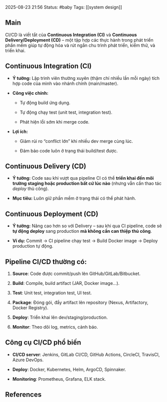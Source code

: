2025-08-23 21:56
Status: #baby
Tags: [[system design]]
## Main

CI/CD là viết tắt của **Continuous Integration (CI)** và **Continuous Delivery/Deployment (CD)** – một tập hợp các thực hành trong phát triển phần mềm giúp tự động hóa và rút ngắn chu trình phát triển, kiểm thử, và triển khai.

## **Continuous Integration (CI)**

- **Ý tưởng:** Lập trình viên thường xuyên (thậm chí nhiều lần mỗi ngày) tích hợp code của mình vào nhánh chính (main/master).
    
- **Công việc chính:**
    
    - Tự động build ứng dụng.
        
    - Tự động chạy test (unit test, integration test).
        
    - Phát hiện lỗi sớm khi merge code.
        
- **Lợi ích:**
    
    - Giảm rủi ro “conflict lớn” khi nhiều dev merge cùng lúc.
        
    - Đảm bảo code luôn ở trạng thái build/test được.

## **Continuous Delivery (CD)**

- **Ý tưởng:** Code sau khi vượt qua pipeline CI có thể **triển khai đến môi trường staging hoặc production bất cứ lúc nào** (nhưng vẫn cần thao tác _deploy_ thủ công).
    
- **Mục tiêu:** Luôn giữ phần mềm ở trạng thái có thể phát hành.


## **Continuous Deployment (CD)**

- **Ý tưởng:** Nâng cao hơn so với Delivery – sau khi qua CI pipeline, code sẽ **tự động deploy** sang production **mà không cần can thiệp thủ công**.
    
- **Ví dụ:** Commit → CI pipeline chạy test → Build Docker image → Deploy production tự động.

## **Pipeline CI/CD thường có:**

1. **Source**: Code được commit/push lên GitHub/GitLab/Bitbucket.
    
2. **Build**: Compile, build artifact (JAR, Docker image...).
    
3. **Test**: Unit test, integration test, UI test.
    
4. **Package**: Đóng gói, đẩy artifact lên repository (Nexus, Artifactory, Docker Registry).
    
5. **Deploy**: Triển khai lên dev/staging/production.
    
6. **Monitor**: Theo dõi log, metrics, cảnh báo.

## **Công cụ CI/CD phổ biến**

- **CI/CD server**: Jenkins, GitLab CI/CD, GitHub Actions, CircleCI, TravisCI, Azure DevOps.
    
- **Deploy**: Docker, Kubernetes, Helm, ArgoCD, Spinnaker.
    
- **Monitoring**: Prometheus, Grafana, ELK stack.



## References